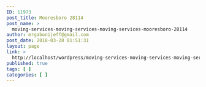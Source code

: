 ```yaml
---
ID: 11973
post_title: Mooresboro 28114
post_name: >
  moving-services-moving-services-moving-services-mooresboro-28114
author: mrgabonijeff@gmail.com
post_date: 2018-03-28 01:51:31
layout: page
link: >
  http://localhost/wordpress/moving-services-moving-services-moving-services-mooresboro-28114/
published: true
tags: [ ]
categories: [ ]
---
```

